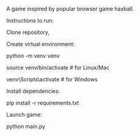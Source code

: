 A game inspired by popular browser game haxball.

Instructions to run: 

Clone repository,

Create virtual environment:

python -m venv venv

source venv/bin/activate  # for Linux/Mac

venv\Scripts\activate     # for Windows

Install dependencies:

pip install -r requirements.txt

Launch game:

python main.py
